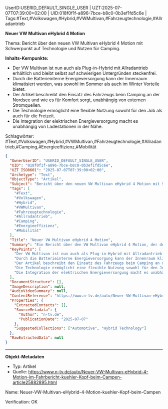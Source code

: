 UserID:USERID_DEFAULT_SINGLE_USER | UZT:2025-07-07T07:39:00+02:00 | UID:018f0f1f-a896-7bce-b8c0-0b3ef1fd5c6e | Tags:#Text,#Volkswagen,#Hybrid,#VWMultivan,#Fahrzeugtechnologie,#Allradantrieb

**Neuer VW Multivan eHybrid 4 Motion**

Thema: Bericht über den neuen VW Multivan eHybrid 4 Motion mit Schwerpunkt auf Technologie und Nutzen für Camping.

**Inhalts-Kernpunkte:**
- Der VW Multivan ist nun auch als Plug-in-Hybrid mit Allradantrieb erhältlich und bleibt selbst auf schwierigen Untergründen steckenfrei.
- Durch die Batterieinterne Energieversorgung kann der Innenraum klimatisiert werden, was sowohl im Sommer als auch im Winter Vorteile bietet.
- Der Artikel beschreibt den Einsatz des Fahrzeugs beim Camping an der Nordsee und wie es für Komfort sorgt, unabhängig von externen Stromquellen.
- Die Technologie ermöglicht eine flexible Nutzung sowohl für den Job als auch für die Freizeit.
- Die Integration der elektrischen Energieversorgung macht es unabhängig von Ladestationen in der Nähe.

Schlagwörter: #Text,#Volkswagen,#Hybrid,#VWMultivan,#Fahrzeugtechnologie,#Allradantrieb,#Camping,#Energieeffizienz,#Mobilität

```json
{
  "OwnerUserID": "USERID_DEFAULT_SINGLE_USER",
  "UID": "018f0f1f-a896-7bce-b8c0-0b3ef1fd5c6e",
  "UZT_ISO8601": "2025-07-07T07:39:00+02:00",
  "Archetype": "Text",
  "ObjectType": "Artikel",
  "Subject": "Bericht über den neuen VW Multivan eHybrid 4 Motion mit Schwerpunkt auf Technologie und Nutzen für Camping.",
  "Tags": [
    "#Text",
    "#Volkswagen",
    "#Hybrid",
    "#VWMultivan",
    "#Fahrzeugtechnologie",
    "#Allradantrieb",
    "#Camping",
    "#Energieeffizienz",
    "#Mobilität"
  ],
  "Title": "Neuer VW Multivan eHybrid 4 Motion",
  "Summary": "Ein Bericht über den VW Multivan eHybrid 4 Motion, der dessen Hybridtechnologie und Vorteile beim Campen sowie seine Flexibilität im Alltag beleuchtet.",
  "KeyPoints": [
    "Der VW Multivan ist nun auch als Plug-in-Hybrid mit Allradantrieb erhältlich und bleibt selbst auf schwierigen Untergründen steckenfrei.",
    "Durch die Batterieinterne Energieversorgung kann der Innenraum klimatisiert werden, was sowohl im Sommer als auch im Winter Vorteile bietet.",
    "Der Artikel beschreibt den Einsatz des Fahrzeugs beim Camping an der Nordsee und wie es für Komfort sorgt, unabhängig von externen Stromquellen.",
    "Die Technologie ermöglicht eine flexible Nutzung sowohl für den Job als auch für die Freizeit.",
    "Die Integration der elektrischen Energieversorgung macht es unabhängig von Ladestationen in der Nähe."
  ],
  "DocumentStructure": [],
  "ImageDescription": null,
  "AudioVideoSummary": null,
  "ContentReference": "https://www.n-tv.de/auto/Neuer-VW-Multivan-eHybrid-4-Motion-im-Fahrbericht-kuehler-Kopf-beim-Campen-article25882895.html",
  "Properties": {
    "ExtractedContacts": [],
    "SourceMetadata": {
      "Author": "n-tv.de",
      "PublicationDate": "2025-07-07"
    },
    "SuggestedCollections": ["Automotive", "Hybrid Technology"]
  },
  "RawExtractedData": null
}
```

---

**Objekt-Metadaten**
- Typ: Artikel
- Quelle: https://www.n-tv.de/auto/Neuer-VW-Multivan-eHybrid-4-Motion-im-Fahrbericht-kuehler-Kopf-beim-Campen-article25882895.html

Name: Neuer-VW-Multivan-eHybrid-4-Motion-kuehler-Kopf-beim-Campen

Verification: OK